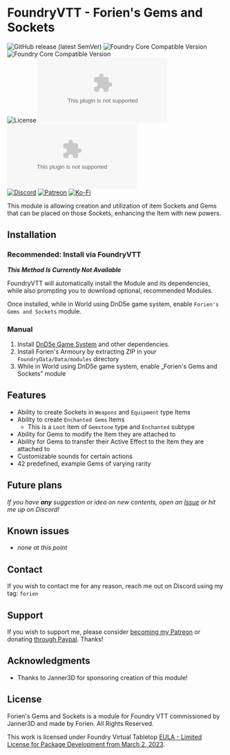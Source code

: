 # FoundryVTT - Forien's Gems and Sockets
![GitHub release (latest SemVer)](https://img.shields.io/github/v/release/Foundry-Workshop/forien-gem-sockets?style=for-the-badge) 
![Foundry Core Compatible Version](https://img.shields.io/badge/dynamic/json.svg?url=https%3A%2F%2Fraw.githubusercontent.com%2FFoundry-Workshop%2Fforien-gem-sockets%2Fmaster%2Fdist%2Fmodule.json&label=Foundry%20Min%20Version&query=$.compatibility.minimum&colorB=orange&style=for-the-badge) 
![Foundry Core Compatible Version](https://img.shields.io/badge/dynamic/json.svg?url=https%3A%2F%2Fraw.githubusercontent.com%2FFoundry-Workshop%2Fforien-gem-sockets%2Fmaster%2Fdist%2Fmodule.json&label=Foundry%20Verified&query=$.compatibility.verified&colorB=orange&style=for-the-badge)  
![License](https://img.shields.io/github/license/Foundry-Workshop/forien-gem-sockets?style=for-the-badge) ![GitHub Releases](https://img.shields.io/github/downloads/Foundry-Workshop/forien-gem-sockets/latest/module.zip?style=for-the-badge) 
![GitHub All Releases](https://img.shields.io/github/downloads/Foundry-Workshop/forien-gem-sockets/module.zip?style=for-the-badge&label=Downloads+total)  
[![Discord](https://img.shields.io/badge/Discord-%235865F2.svg?style=for-the-badge&logo=discord&logoColor=white&link=https%3A%2F%2Fdiscord.gg%2FXkTFv8DRDc)](https://discord.gg/XkTFv8DRDc)
[![Patreon](https://img.shields.io/badge/Patreon-F96854?style=for-the-badge&logo=patreon&logoColor=white)](https://www.patreon.com/foundryworkshop)
[![Ko-Fi](https://img.shields.io/badge/Ko--fi-F16061?style=for-the-badge&logo=ko-fi&logoColor=white)](https://ko-fi.com/forien)

This module is allowing creation and utilization of item Sockets and Gems that can be placed on those Sockets, 
enhancing the Item with new powers. 

## Installation

### Recommended: Install via FoundryVTT

_**This Method Is Currently Not Available**_

FoundryVTT will automatically install the Module and its dependencies, while also prompting you to download optional, recommended Modules.

Once installed, while in World using DnD5e game system, enable `Forien's Gems and Sockets` module.

### Manual

1. Install [DnD5e Game System](https://github.com/foundryvtt/dnd5e) and other dependencies.
2. Install Forien's Armoury by extracting ZIP in your `FoundryData/Data/modules` directory
3. While in World using DnD5e game system, enable „Forien's Gems and Sockets” module


## Features

* Ability to create Sockets in `Weapons` and `Equipment` type Items
* Ability to create `Enchanted Gems` Items
  * This is a `Loot` item of `Gemstone` type and `Enchanted` subtype
* Ability for Gems to modify the Item they are attached to
* Ability for Gems to transfer their Active Effect to the Item they are attached to
* Customizable sounds for certain actions
* 42 predefined, example Gems of varying rarity


## Future plans

*If you have **any** suggestion or idea on new contents, open an [Issue](https://github.com/Foundry-Workshop/forien-gem-sockets/issues/new?assignees=&labels=enhancement&projects=&template=feature_request.md&title=) or hit me up on Discord!*


## Known issues

* _none at this point_

## Contact

If you wish to contact me for any reason, reach me out on Discord using my tag: `forien`



## Support

If you wish to support me, please consider [becoming my Patreon](https://www.patreon.com/foundryworkshop) or donating [through Paypal](https://www.paypal.com/cgi-bin/webscr?cmd=_s-xclick&hosted_button_id=6P2RRX7HVEMV2&source=url). Thanks!



## Acknowledgments

* Thanks to Janner3D for sponsoring creation of this module!


## License

Forien's Gems and Sockets is a module for Foundry VTT commissioned by Janner3D and made by Forien. All Rights Reserved.

This work is licensed under Foundry Virtual Tabletop [EULA - Limited License for Package Development from March 2, 2023](https://foundryvtt.com/article/license/).
